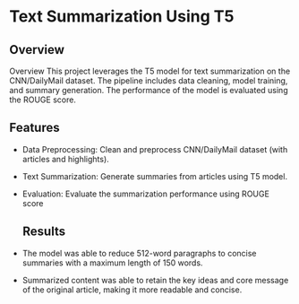 # Text Summarization Using T5
## Overview
Overview
This project leverages the T5 model for text summarization on the CNN/DailyMail dataset. The pipeline includes data cleaning, model training, and summary generation. The performance of the model is evaluated using the ROUGE score.
## Features
- Data Preprocessing: Clean and preprocess CNN/DailyMail dataset (with articles and highlights).
- Text Summarization: Generate summaries from articles using T5 model.
- Evaluation: Evaluate the summarization performance using ROUGE score

  ## Results
- The model was able to reduce 512-word paragraphs to concise summaries with a maximum length of 150 words.
- Summarized content was able to retain the key ideas and core message of the original article, making it more readable and concise.
